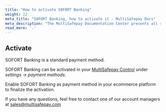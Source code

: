 ```yaml
---
title: "How to activate SOFORT Banking"
weight: 22
meta_title: "SOFORT Banking, how to activate it - MultiSafepay Docs"
meta_description: "The MultiSafepay Documentation Center presents all relevant information about our Plugins and API. You can also find support pages for Payment Methods, Tools and General Questions as well as the contact details of our Support and Integration Teams."
read_more: '.'
---
```

## Activate
SOFORT Banking is a standard payment method.

SOFORT Banking can be activated in your [MultiSafepay Control](https://merchant.multisafepay.com) under _settings -> payment methods_.

Enable SOFORT Banking as payment method in your ecommerce platform to finalize the activation.

If you have any questions, feel free to contact one of our account managers at <sales@multisafepay.com>


